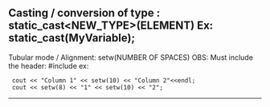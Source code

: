 Casting / conversion of type : static_cast<NEW_TYPE>(ELEMENT)  Ex: static_cast<double>(MyVariable);
  ----------------------------------------------------------------------------------------------------------
  
 Tubular mode / Alignment: setw(NUMBER OF SPACES)  OBS: Must include the header: #include <iomanip>
 ex: 
 
     cout << "Column 1" << setw(10) << "Column 2"<<endl;
     cout << setw(8) << "1" << setw(10) << "2";
     
 -----------------------------------------------------------------------------------------------------------------
 
 
